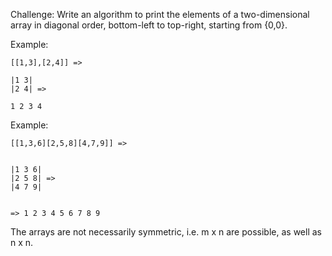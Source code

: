 Challenge:
Write an algorithm to print the elements of a two-dimensional array 
in diagonal order, bottom-left to top-right, starting from {0,0}.  

Example:

```
[[1,3],[2,4]] =>

|1 3|
|2 4| =>  

1 2 3 4
```

Example:

```
[[1,3,6][2,5,8][4,7,9]] =>


|1 3 6|
|2 5 8| =>
|4 7 9|


=> 1 2 3 4 5 6 7 8 9
```

The arrays are not necessarily symmetric, i.e. m x n are possible, as well as n x n.
